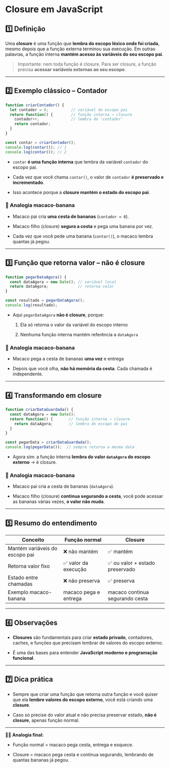 # Closure em JavaScript 

## 1️⃣ Definição

Uma **closure** é uma função que **lembra do escopo léxico onde foi criada**, mesmo depois que a função externa terminou sua execução. Em outras palavras, a função interna **mantém acesso às variáveis do seu escopo pai**.

> Importante: nem toda função é closure. Para ser closure, a função precisa **acessar variáveis externas ao seu escopo**.

---

## 2️⃣ Exemplo clássico – Contador

```js
function criarContador() {
  let contador = 0;          // variável do escopo pai
  return function() {        // função interna → closure
    contador++;              // lembra do 'contador'
    return contador;
  }
}

const contar = criarContador();
console.log(contar()); // 1
console.log(contar()); // 2
```

- `contar` **é uma função interna** que lembra da variável `contador` do escopo pai.
    
- Cada vez que você chama `contar()`, o valor de `contador` **é preservado e incrementado**.
    
- Isso acontece porque a **closure mantém o estado do escopo pai**.
    

### 🔹 Analogia macaco-banana

- Macaco pai cria **uma cesta de bananas** (`contador = 0`).
    
- Macaco filho (closure) **segura a cesta** e pega uma banana por vez.
    
- Cada vez que você pede uma banana (`contar()`), o macaco lembra quantas já pegou.
    

---

## 3️⃣ Função que retorna valor – não é closure

```js
function pegarDataAgora() {
  const dataAgora = new Date(); // variável local
  return dataAgora;             // retorna valor
}

const resultado = pegarDataAgora();
console.log(resultado);
```

- Aqui `pegarDataAgora` **não é closure**, porque:
    
    1. Ela só retorna o valor da variável do escopo interno
        
    2. Nenhuma função interna mantém referência a `dataAgora`
        

### 🔹 Analogia macaco-banana

- Macaco pega a cesta de bananas **uma vez** e entrega
    
- Depois que você olha, **não há memória da cesta**. Cada chamada é independente.
    

---

## 4️⃣ Transformando em closure

```js
function criarDataGuardada() {
  const dataAgora = new Date();
  return function() {       // função interna → closure
    return dataAgora;       // lembra do escopo do pai
  }
}

const pegarData = criarDataGuardada();
console.log(pegarData());  // sempre retorna a mesma data
```

- Agora sim: a função interna **lembra do valor `dataAgora` do escopo externo** → é closure.
    

### 🔹 Analogia macaco-banana

- Macaco pai cria a cesta de bananas (`dataAgora`).
    
- Macaco filho (closure) **continua segurando a cesta**, você pode acessar as bananas várias vezes, **o valor não muda**.
    

---

## 5️⃣ Resumo do entendimento

|Conceito|Função normal|Closure|
|---|---|---|
|Mantém variáveis do escopo pai|❌ não mantém|✅ mantém|
|Retorna valor fixo|✅ valor da execução|✅ ou valor + estado preservado|
|Estado entre chamadas|❌ não preserva|✅ preserva|
|Exemplo macaco-banana|macaco pega e entrega|macaco continua segurando cesta|

---

## 6️⃣ Observações

- **Closures** são fundamentais para criar **estado privado**, contadores, caches, e funções que precisam lembrar de valores do escopo externo.
    
- É uma das bases para entender **JavaScript moderno e programação funcional**.
    

---

## 7️⃣ Dica prática

- Sempre que criar uma função que retorna outra função e você quiser que ela **lembre valores do escopo externo**, você está criando uma **closure**.
    
- Caso só precise do valor atual e não precisa preservar estado, **não é closure**, apenas função normal.
    

---

🐒🍌 **Analogia final:**

- Função normal = macaco pega cesta, entrega e esquece.
    
- Closure = macaco pega cesta e continua segurando, lembrando de quantas bananas já pegou.